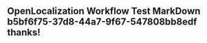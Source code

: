 <properties
ms.topic="hero-topic"
ms.test1="hero-topic"
ms.test2="test"/>

## OpenLocalization Workflow Test MarkDown b5bf6f75-37d8-44a7-9f67-547808bb8edf thanks!
